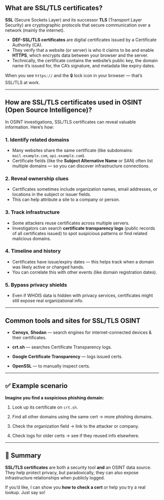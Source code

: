 ## What are SSL/TLS certificates?

**SSL** (Secure Sockets Layer) and its successor **TLS** (Transport Layer Security) are cryptographic protocols that secure communication over a network (mainly the internet).

- **DEF-SSL/TLS certificates** are digital certificates issued by a Certificate Authority (CA).
- They verify that a website (or server) is who it claims to be and enable **HTTPS**, which encrypts data between your browser and the server.
- Technically, the certificate contains the website’s public key, the domain name it’s issued for, the CA’s signature, and metadata like expiry dates.

When you see `https://` and the 🔒 lock icon in your browser — that’s SSL/TLS at work.

---

## How are SSL/TLS certificates used in OSINT (Open Source Intelligence)?

In OSINT investigations, SSL/TLS certificates can reveal valuable information. Here’s how:

### 1. Identify related domains

- Many websites share the same certificate (like subdomains: `mail.example.com`, `api.example.com`).
- Certificate fields (like the **Subject Alternative Name** or SAN) often list multiple domains — so you can discover infrastructure connections.

### 2. Reveal ownership clues

- Certificates sometimes include organization names, email addresses, or locations in the subject or issuer fields.
- This can help attribute a site to a company or person.

### 3. Track infrastructure

- Some attackers reuse certificates across multiple servers.
- Investigators can search **certificate transparency logs** (public records of all certificates issued) to spot suspicious patterns or find related malicious domains.

### 4. Timeline and history

- Certificates have issue/expiry dates — this helps track when a domain was likely active or changed hands.
- You can correlate this with other events (like domain registration dates).

### 5. Bypass privacy shields

- Even if WHOIS data is hidden with privacy services, certificates might still expose real organizational info.

---

## Common tools and sites for SSL/TLS OSINT

- **Censys**, **Shodan** — search engines for internet-connected devices & their certificates.
    
- **crt.sh** — searches Certificate Transparency logs.
    
- **Google Certificate Transparency** — logs issued certs.
    
- **OpenSSL** — to manually inspect certs.
    

---

## ✅ **Example scenario**

**Imagine you find a suspicious phishing domain:**

1. Look up its certificate on `crt.sh`.
    
2. Find all other domains using the same cert → more phishing domains.
    
3. Check the organization field → link to the attacker or company.
    
4. Check logs for older certs → see if they reused info elsewhere.
    

---

## 📌 **Summary**

**SSL/TLS certificates** are both a security tool **and** an OSINT data source. They help protect privacy, but paradoxically, they can also expose infrastructure relationships when publicly logged.

If you’d like, I can show you **how to check a cert** or help you try a real lookup. Just say so!